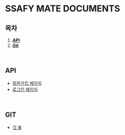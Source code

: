 # SSAFY MATE DOCUMENTS

## 목차

1. [**API**](#1)
2. [**Git**](#2)

<br />

<div id="1"></div>

## API

- [회원가입 페이지](https://github.com/ssafy-mate/ssafy-mate_documents/blob/main/api/%ED%9A%8C%EC%9B%90%EA%B0%80%EC%9E%85%20%ED%8E%98%EC%9D%B4%EC%A7%80.md)
- [로그인 페이지](https://github.com/ssafy-mate/ssafy-mate_documents/blob/main/api/%EB%A1%9C%EA%B7%B8%EC%9D%B8%20%ED%8E%98%EC%9D%B4%EC%A7%80.md)

<br />

<div id="2"></div>

## GIT

- [깃 룰](https://github.com/ssafy-mate/ssafy-mate_documents/blob/main/git/%EA%B9%83%20%EB%A3%B0.md)
